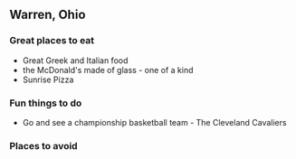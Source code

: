 ## Warren, Ohio

### Great places to eat
- Great Greek and Italian food
- the McDonald's made of glass - one of a kind
- Sunrise Pizza

### Fun things to do
- Go and see a championship basketball team - The Cleveland Cavaliers

### Places to avoid
